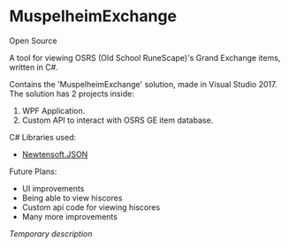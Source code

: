 # MuspelheimExchange

Open Source

A tool for viewing OSRS (Old School RuneScape)'s Grand Exchange items, written in C#.

Contains the 'MuspelheimExchange' solution, made in Visual Studio 2017.
The solution has 2 projects inside:
1) WPF Application.
2) Custom API to interact with OSRS GE item database. 

C# Libraries used:
* [Newtensoft.JSON](https://github.com/JamesNK/Newtonsoft.Json)

Future Plans:
* UI improvements
* Being able to view hiscores
* Custom api code for viewing hiscores
* Many more improvements

*Temporary description*
